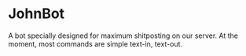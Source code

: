 # JohnBot
A bot specially designed for maximum shitposting on our server. At the moment, most commands are simple text-in, text-out.
